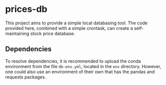# prices-db
This project aims to provide a simple local databasing tool. The code provided here, combined with a simple crontask, can create a self-maintaining stock price database.

## Dependencies
To resolve dependencies, it is recommended to upload the conda environment from the file `db-env.yml`, located in the `env` directory.
However, one could also use an environment of their own that has the pandas and requests packages.